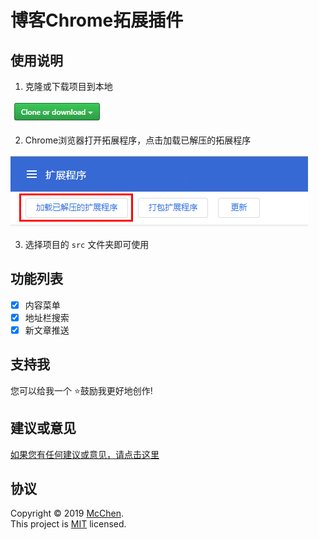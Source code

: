 # 博客Chrome拓展插件

## 使用说明

1. 克隆或下载项目到本地

![avatar](assets/step1.png)

2. Chrome浏览器打开拓展程序，点击加载已解压的拓展程序

![avatar](assets/step2.png)

3. 选择项目的 `src` 文件夹即可使用

## 功能列表

- [x] 内容菜单
- [x] 地址栏搜索
- [x] 新文章推送

## 支持我

您可以给我一个 ⭐️鼓励我更好地创作!

## 建议或意见

[如果您有任何建议或意见，请点击这里](https://github.com/ChenJiaH/blog-extension/issues/new)

## 协议

Copyright © 2019 [McChen](https://github.com/ChenJiaH).<br />
This project is [MIT](https://github.com/ChenJiaH/blog/blob-extension/master/LICENSE) licensed.


